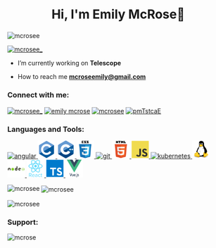 <h1 align="center">Hi, I'm Emily McRose🙏</h1>
<h3 align="center"></h3>

<p align="left"> <img src="https://komarev.com/ghpvc/?username=mcrosee&label=Profile%20views&color=0e75b6&style=flat" alt="mcrosee" /> </p>

<p align="left"> <a href="https://twitter.com/mcrosee_" target="blank"><img src="https://img.shields.io/twitter/follow/mcrosee_?logo=twitter&style=for-the-badge" alt="mcrosee_" /></a> </p>

- I’m currently working on **Telescope**

- How to reach me **mcroseemily@gmail.com**

<h3 align="left">Connect with me:</h3>
<p align="left">
<a href="https://twitter.com/mcrosee_" target="blank"><img align="center" src="https://raw.githubusercontent.com/rahuldkjain/github-profile-readme-generator/master/src/images/icons/Social/twitter.svg" alt="mcrosee_" height="30" width="40" /></a>
<a href="https://linkedin.com/in/emily mcrose" target="blank"><img align="center" src="https://raw.githubusercontent.com/rahuldkjain/github-profile-readme-generator/master/src/images/icons/Social/linked-in-alt.svg" alt="emily mcrose" height="30" width="40" /></a>
<a href="https://www.youtube.com/c/mcrosee" target="blank"><img align="center" src="https://raw.githubusercontent.com/rahuldkjain/github-profile-readme-generator/master/src/images/icons/Social/youtube.svg" alt="mcrosee" height="30" width="40" /></a>
<a href="https://discord.gg/pmTstcaE" target="blank"><img align="center" src="https://raw.githubusercontent.com/rahuldkjain/github-profile-readme-generator/master/src/images/icons/Social/discord.svg" alt="pmTstcaE" height="30" width="40" /></a>
</p>

<h3 align="left">Languages and Tools:</h3>
<p align="left"> <a href="https://angular.io" target="_blank" rel="noreferrer"> <img src="https://angular.io/assets/images/logos/angular/angular.svg" alt="angular" width="40" height="40"/> </a> <a href="https://www.cprogramming.com/" target="_blank" rel="noreferrer"> <img src="https://raw.githubusercontent.com/devicons/devicon/master/icons/c/c-original.svg" alt="c" width="40" height="40"/> </a> <a href="https://www.w3schools.com/cpp/" target="_blank" rel="noreferrer"> <img src="https://raw.githubusercontent.com/devicons/devicon/master/icons/cplusplus/cplusplus-original.svg" alt="cplusplus" width="40" height="40"/> </a> <a href="https://www.w3schools.com/css/" target="_blank" rel="noreferrer"> <img src="https://raw.githubusercontent.com/devicons/devicon/master/icons/css3/css3-original-wordmark.svg" alt="css3" width="40" height="40"/> </a> <a href="https://git-scm.com/" target="_blank" rel="noreferrer"> <img src="https://www.vectorlogo.zone/logos/git-scm/git-scm-icon.svg" alt="git" width="40" height="40"/> </a> <a href="https://www.w3.org/html/" target="_blank" rel="noreferrer"> <img src="https://raw.githubusercontent.com/devicons/devicon/master/icons/html5/html5-original-wordmark.svg" alt="html5" width="40" height="40"/> </a> <a href="https://developer.mozilla.org/en-US/docs/Web/JavaScript" target="_blank" rel="noreferrer"> <img src="https://raw.githubusercontent.com/devicons/devicon/master/icons/javascript/javascript-original.svg" alt="javascript" width="40" height="40"/> </a> <a href="https://kubernetes.io" target="_blank" rel="noreferrer"> <img src="https://www.vectorlogo.zone/logos/kubernetes/kubernetes-icon.svg" alt="kubernetes" width="40" height="40"/> </a> <a href="https://www.linux.org/" target="_blank" rel="noreferrer"> <img src="https://raw.githubusercontent.com/devicons/devicon/master/icons/linux/linux-original.svg" alt="linux" width="40" height="40"/> </a> <a href="https://nodejs.org" target="_blank" rel="noreferrer"> <img src="https://raw.githubusercontent.com/devicons/devicon/master/icons/nodejs/nodejs-original-wordmark.svg" alt="nodejs" width="40" height="40"/> </a> <a href="https://reactjs.org/" target="_blank" rel="noreferrer"> <img src="https://raw.githubusercontent.com/devicons/devicon/master/icons/react/react-original-wordmark.svg" alt="react" width="40" height="40"/> </a> <a href="https://www.typescriptlang.org/" target="_blank" rel="noreferrer"> <img src="https://raw.githubusercontent.com/devicons/devicon/master/icons/typescript/typescript-original.svg" alt="typescript" width="40" height="40"/> </a> <a href="https://vuejs.org/" target="_blank" rel="noreferrer"> <img src="https://raw.githubusercontent.com/devicons/devicon/master/icons/vuejs/vuejs-original-wordmark.svg" alt="vuejs" width="40" height="40"/> </a> </p>


<p><img align="left" src="https://github-readme-stats.vercel.app/api/top-langs?username=mcrosee&show_icons=true&locale=en&layout=compact" alt="mcrosee" /></p>

<p>&nbsp;<img align="center" src="https://github-readme-stats.vercel.app/api?username=mcrosee&show_icons=true&locale=en" alt="mcrosee" /></p>

<p><img align="center" src="https://github-readme-streak-stats.herokuapp.com/?user=mcrosee&" alt="mcrosee" /></p>

<h3 align="left">Support:</h3>
<p><a href="https://www.buymeacoffee.com/mcrose"> <img align="left" src="https://cdn.buymeacoffee.com/buttons/v2/default-yellow.png" height="50" width="210" alt="mcrose" /></a></p><br><br>
